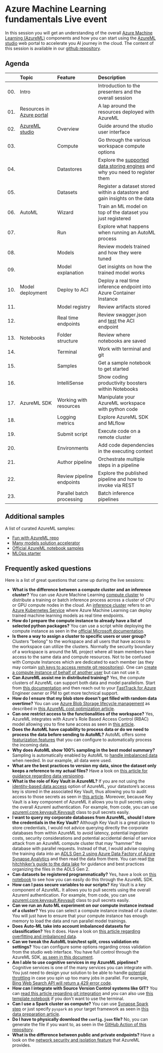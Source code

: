# Azure Machine Learning fundamentals Live event

In this session you will get an understanding of the overall [Azure Machine Learning (AzureML)](https://docs.microsoft.com/azure/machine-learning/overview-what-is-azure-machine-learning) components and how you can start using the [AzureML studio](https://docs.microsoft.com/azure/machine-learning/overview-what-is-machine-learning-studio) web portal to accelerate you AI journey in the cloud.
The content of this session is available in our [github repository](https://aka.ms/ftalive/azureml/fundamentals).

## Agenda

|     | Topic  | Feature | Description  
| :-- | :----- | :-----  | :-----
| 00. | Intro  |     | Introduction to the presenters and the overall session
| 01. | Resources in [Azure portal](http://portal.azure.com/) | | A lap around the resources deployed with AzureML
| 02. | [AzureML studio](https://ml.azure.com/) | Overview | Guide around the studio user interface
| 03. |  | Compute | Go through the various workspace compute options
| 04. |  | Datastores | Explore the [supported data storing engines](https://docs.microsoft.com/azure/machine-learning/how-to-access-data#supported-data-storage-service-types) and why you need to register them
| 05. |  | Datasets | Register a dataset stored within a datastore and gain insights on the data
| 06. | AutoML | Wizard | Train an ML model on top of the dataset you just registered
| 07. |  | Run | Explore what happens when running an AutoML process
| 08. |  | Models | Review models trained and how they were tuned
| 09. |  | Model explanation | Get insights on how the trained model works
| 10. | Model deployment | Deploy to ACI | Deploy a real time inference endpoint into Azure Container Instance
| 11. | | Model registry | Review artifacts stored
| 12. | | Real time endpoints | Review swagger.json and [test](https://reqbin.com/etrbvco6) the ACI endpoint
| 13. | Notebooks | Folder structure | Review where notebooks are saved
| 14. |  | Terminal | Work with terminal and git
| 15. |  | Samples | Get a sample notebook to get started
| 16. |  | IntelliSense | Show coding productivity boosters within Notebooks
| 17. | AzureML SDK | Working with resources | Manipulate your AzureML workspace with python code
| 18. |  | Logging metrics | Explore AzureML SDK and MLflow
| 19. |  | Submit script | Execute code on a remote cluster
| 20. |  | Environments | Add code dependencies in the executing context
| 21. |  | Author pipeline | Orchestrate multiple steps in a pipeline
| 22. |  | Review pipeline endpoints | Explore the published pipeline and how to invoke via REST
| 23. |  | Parallel batch processing | Batch inference pipelines

## Additional samples

A list of curated AzureML samples:

- [Fun with AzureML repo](https://github.com/rndazurescript/FunWithAzureML)
- [Many models solution accelerator](https://github.com/microsoft/solution-accelerator-many-models)
- [Official AzureML notebook samples](https://github.com/Azure/MachineLearningNotebooks/)
- [MLOps starter](https://aka.ms/mlops)

## Frequently asked questions

Here is a list of great questions that came up during the live sessions:

- **What is the difference between a compute cluster and an inference cluster?** You can use Azure Machine Learning [compute cluster](https://docs.microsoft.com/azure/machine-learning/how-to-create-attach-compute-cluster?tabs=python) to distribute a training or batch inference process across a cluster of CPU or GPU compute nodes in the cloud. An [inference cluster](https://docs.microsoft.com/azure/machine-learning/how-to-create-attach-kubernetes?tabs=python) refers to an [Azure Kubernetes Service](https://azure.microsoft.com/services/kubernetes-service/) where Azure Machine Learning can deploy trained machine learning models as real time endpoints.
- **How do I prepare the compute instance to already have a list of selected python packages?** You can use a script while deploying the compute instance as seen in the [official Microsoft documentation](https://docs.microsoft.com/azure/machine-learning/how-to-create-manage-compute-instance?tabs=python#use-script-in-a-resource-manager-template).
- **Is there a way to assign a cluster to specific users or user group?** Clusters "belong" to the workspace and all users that have access to the workspace can utilize the clusters. Normally the security boundary of a workspace is around the ML project where all team members have access to the same data and compute resources. Not to be confused with Compute Instances which are dedicated to each member (as they may contain [ssh keys to access remote git repositories](https://docs.microsoft.com/azure/machine-learning/concept-train-model-git-integration)). One can [create a compute instance of behalf of another user](https://docs.microsoft.com/azure/machine-learning/how-to-create-manage-compute-instance?tabs=python#on-behalf) but can not use it.
- **Can AzureML assist me in distributed training?** Yes, the compute clusters of AzureML can support both data and model parallelism. Start from [this documentation](https://docs.microsoft.com/azure/machine-learning/concept-distributed-training) and then reach out to your [FastTrack for Azure](https://azure.microsoft.com/programs/azure-fasttrack/) Engineer owner or PM to get more technical support.
- **How do I ensure that my blob store doesn't get filled with random data overtime?** You can use [Azure Blob Storage lifecycle management](https://docs.microsoft.com/azure/storage/blobs/lifecycle-management-overview) as described in [this AzureML cost optimization article](https://docs.microsoft.com/azure/machine-learning/how-to-manage-optimize-cost#set-data-retention--deletion-policies).
- **Can one restrict access to the functionalities of the workspace?** Yes, AzureML integrates with Azure's Role Based Access Control (RBAC) model allowing you to fine tune access as seen in [this article](https://docs.microsoft.com/azure/machine-learning/how-to-assign-roles).
- **Does the AutoML have capability to process data or do we need to process the data before sending to AutoML?** AutoML offers some [featurization features](https://docs.microsoft.com/en-us/azure/machine-learning/how-to-configure-auto-features) that you can configure to automatically process the incoming data.
- **Why does AutoML show 100% sampling in the best model summary?** Sampling is automatically enabled by AutoML to [handle imbalanced data](https://docs.microsoft.com/azure/machine-learning/concept-manage-ml-pitfalls#handle-imbalanced-data) when needed. In our example, all data were used.
- **What are the best practices to version my data, since the dataset only keeps a reference to my actual files?** Have a look on [this article for guidance regarding data versioning](https://docs.microsoft.com/azure/machine-learning/how-to-version-track-datasets).
- **What is the role of Key Vault in AzureML?** If you are not using the [identity-based data access](https://docs.microsoft.com/azure/machine-learning/how-to-identity-based-data-access) option of AzureML, your datastore’s access key is stored in the associated Key Vault, thus allowing you to audit access to those secrets as seen in [this article]( https://docs.microsoft.com/azure/machine-learning/how-to-access-data). Moreover, because Key Vault is a key component of AzureML it allows you to pull secrets using the overall Azureml authentication. For example, from code, you can use [azureml.core.keyvault.Keyvault](https://docs.microsoft.com/en-us/python/api/azureml-core/azureml.core.keyvault.keyvault?view=azure-ml-py) class to pull secrets easily.
- **I want to query my corporate databases from AzureML, should I store the credentials in the Key Vault?** Although Key Vault is a great place to store credentials, I would not advice querying directly the corporate databases from within AzureML to avoid latency, potential ingestion costs, security considerations and potential accidental denial of service attack from an AzureML compute cluster that may "hammer" the database with parallel requests. Instead of that, I would advise copying the training data into an [ADLS Gen 2 using Azure Data Factory of Azure Synapse Analytics]( https://docs.microsoft.com/azure/data-factory/connector-azure-data-lake-storage?tabs=data-factory) and then read the data from there. You can read [the hitchhiker’s guide to the data lake]( https://aka.ms/adls/hitchhikersguide) for guidance and best practices organizing the files in the ADLS Gen 2.
- **Can datasets be registered programmatically?** Yes, have a look on [this notebook](./src/notebooks/010_basic_sdk.ipynb) to see how you can easily do this through the AzureML SDK.
- **How can I pass secure variables to our scripts?** Key Vault is a key component of AzureML. It allows you to pull secrets using the overall Azureml authentication. For example, from code, you can use [azureml.core.keyvault.Keyvault](https://docs.microsoft.com/en-us/python/api/azureml-core/azureml.core.keyvault.keyvault?view=azure-ml-py) class to pull secrets easily.
- **Can we run an Auto ML experiment on our compute instance instead of a cluster?** Yes you can select a compute instance instead of a cluster. You will just have to ensure that your compute instance has enough memory to load the data and run parallel model trainings.
- **Does Auto-ML take into account imbalanced datasets for classification?** Yes it does. Have a look on [this article regarding overfitting and imbalanced data](https://docs.microsoft.com/en-us/azure/machine-learning/concept-manage-ml-pitfalls).
- **Can we tweak the AutoML train/test split, cross validation etc settings?** You can configure some options regarding cross validation from the studio web interface. You have full control through the AzureML SDK, [as seen in this document](https://docs.microsoft.com/en-us/azure/machine-learning/how-to-configure-cross-validation-data-splits#prerequisites).
- **Am I able to use cognitive services in my AzureML pipelines?** Cognitive services is one of the many services you can integrate with. You just need to design your solution to be able to handle [potential throttling](https://docs.microsoft.com/en-us/azure/architecture/patterns/throttling) in case you spin up too many jobs in parallel. For example, [Bing Web Search API will return a 429 error code](https://docs.microsoft.com/en-us/bing/search-apis/bing-web-search/reference/error-codes).
- **How can I integrate with Source Version Control systems like GIT?** You can [read this article regarding git integration](https://docs.microsoft.com/azure/machine-learning/concept-train-model-git-integration) and you can also use [this template notebook](https://github.com/rndazurescript/FunWithAzureML/blob/master/GitIntegration.ipynb) if you don't want to use the terminal.
- **Can I use a Spark cluster as compute?** You can use [Synapse Spark step](https://docs.microsoft.com/en-us/azure/machine-learning/how-to-use-synapsesparkstep) or just specify `pyspark` as your target framework as seen in [this data preparation article](https://docs.microsoft.com/en-us/azure/machine-learning/how-to-data-prep-synapse-spark-pool).
- **Do I have to physically download the `config.json` file?** No, you can generate the file if you want to, as seen in the [GitHub Action of this repository](../.github/workflows/fundamentals-notebooks-ci.yml).
- **What is the difference between public and private endpoints?** Have a look on the [network security and isolation feature](https://docs.microsoft.com/en-us/azure/machine-learning/concept-enterprise-security#network-security-and-isolation) that AzureML provides.
